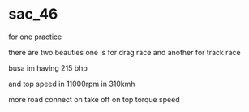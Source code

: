 # sac_46
for one practice

there are two beauties one is for drag race and another for track race

busa im having 215 bhp 

and top speed in 11000rpm in 310kmh 

more road connect on take off on top torque speed
